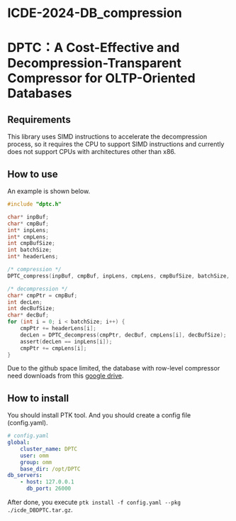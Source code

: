 # ICDE-2024-DB_compression

# DPTC：A Cost-Effective and Decompression-Transparent Compressor for OLTP-Oriented Databases

## Requirements

This library uses SIMD instructions to accelerate the decompression process, so it requires the CPU to support SIMD instructions and currently does not support CPUs with architectures other than x86.

## How to use

An example is shown below.

```C
#include "dptc.h"

char* inpBuf;
char* cmpBuf;
int* inpLens;
int* cmpLens;
int cmpBufSize;
int batchSize;
int* headerLens;

/* compression */
DPTC_compress(inpBuf, cmpBuf, inpLens, cmpLens, cmpBufSize, batchSize, headerLens);

/* decompression */
char* cmpPtr = cmpBuf;
int decLen;
int decBufSize;
char* decBuf;
for (int i = 0; i < batchSize; i++) {
	cmpPtr += headerLens[i];
	decLen = DPTC_decompress(cmpPtr, decBuf, cmpLens[i], decBufSize);
	assert(decLen == inpLens[i]);
	cmpPtr += cmpLens[i];
}
```

Due to the github space limited, the database with row-level compressor need downloads from this [google drive](https://drive.google.com/file/d/1RiZ_o1Emg9D8o0QVmzCmtIMpEPhv_Cyk/view?usp=sharing).


## How to install

You should install PTK tool. And you should create a config file (config.yaml).

```yaml
# config.yaml
global:
    cluster_name: DPTC
    user: omm
    group: omm
    base_dir: /opt/DPTC
db_servers:
    - host: 127.0.0.1
      db_port: 26000
```

After done, you execute ``ptk install -f config.yaml --pkg ./icde_DBDPTC.tar.gz``.



